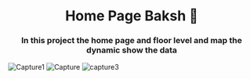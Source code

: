 <h1 align="center">Home Page Baksh 🏢</h1>

<h3 align="center">In this project the home page and floor level and map the dynamic show the data</h3>

![Capture1](https://github.com/MuhammadKhan3/homepage-baksh/assets/79418503/9c1c78c5-dc46-48cb-b511-575259724f06)
![Capture](https://github.com/MuhammadKhan3/homepage-baksh/assets/79418503/f5fb6b9c-8e89-4e86-8183-6712b1d79b0e)
![capture3](https://github.com/MuhammadKhan3/homepage-baksh/assets/79418503/5c99bdef-95f2-4a9d-a5e4-a8c4b48ae2c5)
